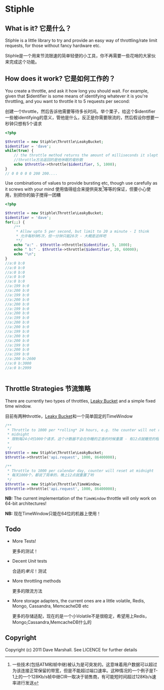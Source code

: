 Stiphle
======

What is it? 它是什么？
-----------

Stiphle is a little library to try and provide an easy way of throttling/rate limit requests, for those without fancy hardware etc.

Stiphle是一个用来节流限速的简单轻便的小工具，你不再需要一些花哨的大家伙来完成这个功能。

How does it work? 它是如何工作的？
-----------------

You create a throttle, and ask it how long you should wait. For example, given
that $identifier is some means of identifying whatever it is you're throttling,
and you want to throttle it to 5 requests per second:

创建一个throttle，然后告诉他需要等待多长时间。举个栗子，给这个$identifier一些被identifying的意义，管他是什么，反正是你需要限流的，然后假设你想要一秒钟只想有5个请求


```php
<?php

$throttle = new Stiphle\Throttle\LeakyBucket;
$identifier = 'dave';
while(true) {
    // the throttle method returns the amount of milliseconds it slept for
    //throttle方法返回的是他休眠的毫秒数
    echo $throttle->throttle($identifier, 5, 1000);
}
// 0 0 0 0 0 200 200....


```

Use combinations of values to provide bursting etc, though use carefully as it
screws with your mind
使用值得组合来提供突发[^footstep1]等等的保证，但要小心使用，别把你的脑子搅得一团糟

[^footstep1]:一些技术(包括ATM和帧中继)被认为是可突发的。这意味着用户数据可以超过为该连接正常保留的带宽，但是不能超过端口速率。这种情况的一个例子是T-1上的一个128Kb/s帧中继CIR—取决于销售商，有可能短时间超过128Kb/s速率进行发送

```php
<?php

$throttle = new Stiphle\Throttle\LeakyBucket;
$identifier = 'dave';
for(;;) {
    /**
     * Allow upto 5 per second, but limit to 20 a minute - I think
     * 允许每秒钟5次，但一分钟只能20次 - 大概是这样吧
     **/
    echo "a:" . $throttle->throttle($identifier, 5, 1000);
    echo " b:" . $throttle->throttle($identifier, 20, 60000);
    echo "\n";
}
//a:0 b:0
//a:0 b:0
//a:0 b:0
//a:0 b:0
//a:0 b:0
//a:199 b:0
//a:200 b:0
//a:199 b:0
//a:200 b:0
//a:200 b:0
//a:199 b:0
//a:200 b:0
//a:199 b:0
//a:200 b:0
//a:200 b:0
//a:199 b:0
//a:200 b:0
//a:200 b:0
//a:199 b:0
//a:200 b:0
//a:199 b:0
//a:200 b:2600
//a:0 b:3000
//a:0 b:2999



```


Throttle Strategies 节流策略
-------------------

There are currently two types of throttles, [Leaky
Bucket](http://en.wikipedia.org/wiki/Leaky_bucket) and a simple fixed time
window. 

目前有两种throttle，[Leaky
Bucket](http://en.wikipedia.org/wiki/Leaky_bucket)和一个简单固定的TimeWindow


```php
/**
 * Throttle to 1000 per *rolling* 24 hours, e.g. the counter will not reset at
 * midnight
 * 限制每24小时1000个请求，这个计数器不会在你睡的正香的时候重置 - 有12点就睡觉的程序员吗？
 *
 */
$throttle = new Stiphle\Throttle\LeakyBucket;
$throttle->throttle('api.request', 1000, 86400000);

/**
 * Throttle to 1000 per calendar day, counter will reset at midnight
 * 每天1000个，都说了简单的，晚上12点就重置了哟
 */
$throttle = new Stiphle\Throttle\TimeWindow;
$throttle->throttle('api.request', 1000, 86400000);

```

__NB:__ The current implementation of the `TimeWindow` throttle will only work on 64-bit architectures!

__NB:__ 现在TimeWindow只能在64位的机器上使用！

Todo
----

* More Tests!				
	
	更多的测试！
* Decent *Unit* tests	

	合适的*单元*！测试
* More throttling methods
	
	更多的限流方法
* More storage adapters, the current ones are a little volatile, Redis, Mongo,
  Cassandra, MemcacheDB etc
  
  更多的存储适配，现在的是一个小Volatile不是很稳定，希望用上Redis，Mongo,Cassandra,MemcacheDB什么的
  

Copyright
---------

Copyright (c) 2011 Dave Marshall. See LICENCE for further details
